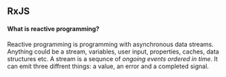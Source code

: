 ## RxJS

#### What is reactive programming?

Reactive programming is programming with asynchronous data streams. Anything could be a stream, variables, user input, properties, caches, data structures etc. A stream is a sequnce of *ongoing events ordered in time*. It can emit three diffrent things: a value, an error and a completed signal. 